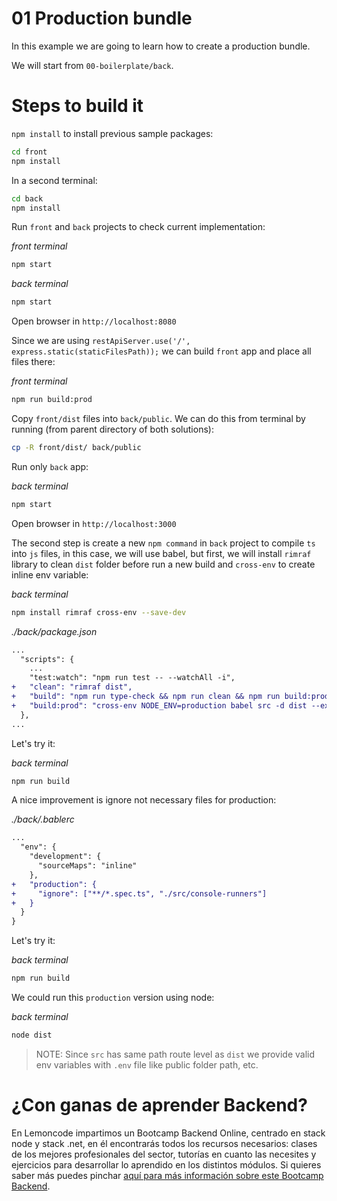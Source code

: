 # 01 Production bundle

In this example we are going to learn how to create a production bundle.

We will start from `00-boilerplate/back`.

# Steps to build it

`npm install` to install previous sample packages:

```bash
cd front
npm install

```

In a second terminal:

```bash
cd back
npm install

```

Run `front` and `back` projects to check current implementation:

_front terminal_

```bash
npm start

```

_back terminal_

```bash
npm start

```

Open browser in `http://localhost:8080`

Since we are using `restApiServer.use('/', express.static(staticFilesPath));` we can build `front` app and place all files there:

_front terminal_

```bash
npm run build:prod

```

Copy `front/dist` files into `back/public`. We can do this from terminal by running (from parent directory of both solutions):

```bash
cp -R front/dist/ back/public
```


Run only `back` app:

_back terminal_

```bash
npm start

```

Open browser in `http://localhost:3000`

The second step is create a new `npm command` in `back` project to compile `ts` into `js` files, in this case, we will use babel, but first, we will install `rimraf` library to clean `dist` folder before run a new build and `cross-env` to create inline env variable:

_back terminal_

```bash
npm install rimraf cross-env --save-dev

```

_./back/package.json_

```diff
...
  "scripts": {
    ...
    "test:watch": "npm run test -- --watchAll -i",
+   "clean": "rimraf dist",
+   "build": "npm run type-check && npm run clean && npm run build:prod",
+   "build:prod": "cross-env NODE_ENV=production babel src -d dist --extensions \".ts\""
  },
...
```

Let's try it:

_back terminal_

```bash
npm run build

```

A nice improvement is ignore not necessary files for production:

_./back/.bablerc_

```diff
...
  "env": {
    "development": {
      "sourceMaps": "inline"
    },
+   "production": {
+     "ignore": ["**/*.spec.ts", "./src/console-runners"]
+   }
  }
}

```

Let's try it:

_back terminal_

```bash
npm run build

```

We could run this `production` version using node:

_back terminal_

```bash
node dist

```

> NOTE: Since `src` has same path route level as `dist` we provide valid env variables with `.env` file like public folder path, etc.

# ¿Con ganas de aprender Backend?

En Lemoncode impartimos un Bootcamp Backend Online, centrado en stack node y stack .net, en él encontrarás todos los recursos necesarios: clases de los mejores profesionales del sector, tutorías en cuanto las necesites y ejercicios para desarrollar lo aprendido en los distintos módulos. Si quieres saber más puedes pinchar [aquí para más información sobre este Bootcamp Backend](https://lemoncode.net/bootcamp-backend#bootcamp-backend/banner).
